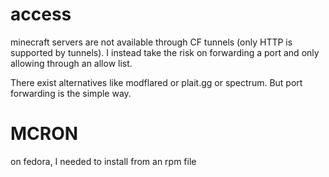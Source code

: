 # access
minecraft servers are not available through CF tunnels (only HTTP is supported by tunnels). I instead take the risk on forwarding a port and only allowing through an allow list.

There exist alternatives like modflared or plait.gg or spectrum. But port forwarding is the simple way.

# MCRON
on fedora, I needed to install from an rpm file
